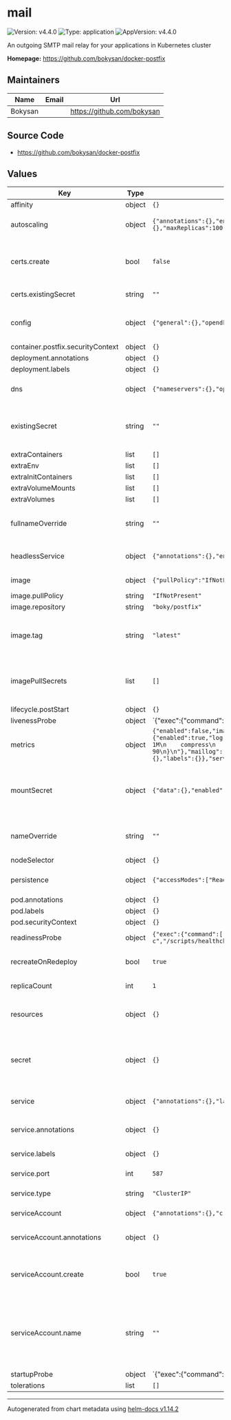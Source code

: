 # mail

![Version: v4.4.0](https://img.shields.io/badge/Version-v4.4.0-informational?style=flat-square) ![Type: application](https://img.shields.io/badge/Type-application-informational?style=flat-square) ![AppVersion: v4.4.0](https://img.shields.io/badge/AppVersion-v4.4.0-informational?style=flat-square)

An outgoing SMTP mail relay for your applications in Kubernetes cluster

**Homepage:** <https://github.com/bokysan/docker-postfix>

## Maintainers

| Name | Email | Url |
| ---- | ------ | --- |
| Bokysan |  | <https://github.com/bokysan> |

## Source Code

* <https://github.com/bokysan/docker-postfix>

## Values

| Key | Type | Default | Description |
|-----|------|---------|-------------|
| affinity | object | `{}` |  |
| autoscaling | object | `{"annotations":{},"enabled":false,"labels":{},"maxReplicas":100,"minReplicas":1,"targetCPUUtilizationPercentage":80}` | Horizontal Pod Autoscaler configuration |
| certs.create | bool | `false` | Auto-generate certificates for the server and mount them into Postfix volume |
| certs.existingSecret | string | `""` | Provide existing secret name |
| config | object | `{"general":{},"opendkim":{},"postfix":{}}` | Configuration for Postfix and related components |
| container.postfix.securityContext | object | `{}` |  |
| deployment.annotations | object | `{}` |  |
| deployment.labels | object | `{}` |  |
| dns | object | `{"nameservers":{},"options":{},"policy":"","searches":""}` | DNS configuration for the pod |
| existingSecret | string | `""` | Use an existing secret to share with the pod as environment variables |
| extraContainers | list | `[]` |  |
| extraEnv | list | `[]` |  |
| extraInitContainers | list | `[]` |  |
| extraVolumeMounts | list | `[]` |  |
| extraVolumes | list | `[]` |  |
| fullnameOverride | string | `""` | String to fully override the fullname template |
| headlessService | object | `{"annotations":{},"enabled":true,"labels":{}}` | Headless service configuration for StatefulSets |
| image | object | `{"pullPolicy":"IfNotPresent","repository":"boky/postfix","tag":"latest"}` | Container image configuration |
| image.pullPolicy | string | `"IfNotPresent"` | Image pull policy |
| image.repository | string | `"boky/postfix"` | Image repository |
| image.tag | string | `"latest"` | Image tag (If not specified uses chart's AppVersion as the tag) |
| imagePullSecrets | list | `[]` | Array of imagePullSecrets for pulling images from private registries |
| lifecycle.postStart | object | `{}` |  |
| livenessProbe | object | `{"exec":{"command":["sh","-c","ps axf | fgrep -v grep | egrep -q '\\{supervisord\\}|/usr/bin/supervisord' && ps axf | fgrep -v grep | egrep -q '(/usr/lib/postfix/sbin/|/usr/libexec/postfix/)master'"]},"failureThreshold":2,"initialDelaySeconds":5,"periodSeconds":5}` | Liveness probe configuration |
| metrics | object | `{"enabled":false,"image":{"repository":"boky/postfix-exporter","tag":"latest"},"logrotate":{"enabled":true,"logrotate.conf":"/var/log/mail.log {\n    copytruncate\n    rotate 1\n    monthly\n    minsize 1M\n    compress\n    missingok\n    notifempty\n    dateext\n    olddir /var/log/\n    maxage 90\n}\n"},"maillog":"/var/log/mail.log","path":"/metrics","port":9154,"resources":{},"service":{"annotations":{},"labels":{}},"serviceMonitor":{"annotations":{},"enabled":false,"labels":{}}}` | Metrics exporter configuration |
| mountSecret | object | `{"data":{},"enabled":false,"path":"/var/lib/secret"}` | Secret to be deployed and mounted into a specific directory in the pod |
| nameOverride | string | `""` | String to partially override the fullname template |
| nodeSelector | object | `{}` |  |
| persistence | object | `{"accessModes":["ReadWriteOnce"],"enabled":true,"existingClaim":"","size":"1Gi","storageClass":""}` | Persistence configuration for the pod |
| pod.annotations | object | `{}` |  |
| pod.labels | object | `{}` |  |
| pod.securityContext | object | `{}` |  |
| readinessProbe | object | `{"exec":{"command":["sh","-c","/scripts/healthcheck.sh"]},"failureThreshold":6,"initialDelaySeconds":10,"periodSeconds":60,"timeoutSeconds":8}` | Readiness probe configuration |
| recreateOnRedeploy | bool | `true` | Whether to recreate pods on every deploy |
| replicaCount | int | `1` | Number of replicas to run |
| resources | object | `{}` | Resource requests and limits for the container |
| secret | object | `{}` | Data to be stored in a Secret and shared with the pod as environment variables |
| service | object | `{"annotations":{},"labels":{},"port":587,"type":"ClusterIP"}` | Kubernetes Service configuration |
| service.annotations | object | `{}` | Additional annotations for the service |
| service.labels | object | `{}` | Additional labels for the service |
| service.port | int | `587` | Kubernetes Service port |
| service.type | string | `"ClusterIP"` | Kubernetes Service type |
| serviceAccount | object | `{"annotations":{},"create":true,"name":""}` | Service account configuration |
| serviceAccount.annotations | object | `{}` | Annotations to add to the service account |
| serviceAccount.create | bool | `true` | Specifies whether a service account should be created |
| serviceAccount.name | string | `""` | The name of the service account to use. If not set and create is true, a name is generated using the fullname template |
| startupProbe | object | `{"exec":{"command":["sh","-c","ps axf | fgrep -v grep | egrep -q '\\{supervisord\\}|/usr/bin/supervisord' && ps axf | fgrep -v grep | fgrep -q \"postfix-script\" && ps axf | fgrep -v grep | fgrep -q 'opendkim'"]},"failureThreshold":12,"initialDelaySeconds":5,"periodSeconds":5}` | Startup probe configuration |
| tolerations | list | `[]` |  |

----------------------------------------------
Autogenerated from chart metadata using [helm-docs v1.14.2](https://github.com/norwoodj/helm-docs/releases/v1.14.2)
